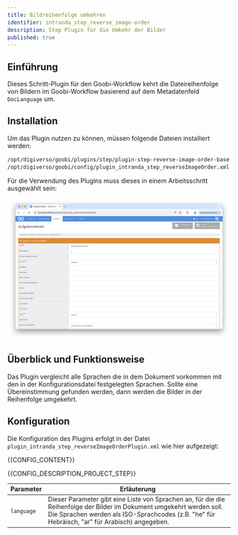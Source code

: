```yaml
---
title: Bildreihenfolge umkehren
identifier: intranda_step_reverse_image-order
description: Step Plugin für die Umkehr der Bilder
published: true
---
```


## Einführung
Dieses Schritt-Plugin für den Goobi-Workflow kehrt die Dateireihenfolge von Bildern im Goobi-Workflow basierend auf dem Metadatenfeld `DocLanguage` um.

## Installation
Um das Plugin nutzen zu können, müssen folgende Dateien installiert werden:

```bash
/opt/digiverso/goobi/plugins/step/plugin-step-reverse-image-order-base.jar
/opt/digiverso/goobi/config/plugin_intranda_step_reverseImageOrder.xml
```

Für die Verwendung des Plugins muss dieses in einem Arbeitsschritt ausgewählt sein:

![Konfiguration des Arbeitsschritts für die Nutzung des Plugins](screen1_de.png)


## Überblick und Funktionsweise
Das Plugin vergleicht alle Sprachen die in dem Dokument vorkommen mit den in der Konfigurationsdatei festgelegten Sprachen. Sollte eine Übereinstimmung gefunden werden, dann werden die Bilder in der Reihenfolge umgekehrt. 


## Konfiguration
Die Konfiguration des Plugins erfolgt in der Datei `plugin_intranda_step_reverseImageOrderPlugin.xml` wie hier aufgezeigt:

{{CONFIG_CONTENT}}

{{CONFIG_DESCRIPTION_PROJECT_STEP}}

Parameter               | Erläuterung
------------------------|------------------------------------
`language`              | Dieser Parameter gibt eine Liste von Sprachen an, für die die Reihenfolge der Bilder im Dokument umgekehrt werden soll. Die Sprachen werden als ISO-Sprachcodes (z.B. "he" für Hebräisch, "ar" für Arabisch) angegeben. |
